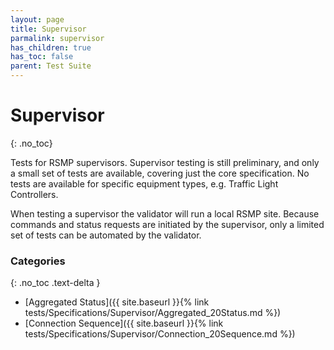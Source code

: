```yaml
---
layout: page
title: Supervisor
parmalink: supervisor
has_children: true
has_toc: false
parent: Test Suite
---
```


# Supervisor
{: .no_toc}

Tests for RSMP supervisors.
Supervisor testing is still preliminary, and only a small set of tests are available,
covering just the core specification. No tests are available for specific equipment types, e.g.
Traffic Light Controllers.

When testing a supervisor the validator will run a local RSMP site. Because commands and status requests
are initiated by the supervisor, only a limited set of tests can be automated by the validator.

### Categories
{: .no_toc .text-delta }
- [Aggregated Status]({{ site.baseurl }}{% link tests/Specifications/Supervisor/Aggregated_20Status.md %})
- [Connection Sequence]({{ site.baseurl }}{% link tests/Specifications/Supervisor/Connection_20Sequence.md %})

